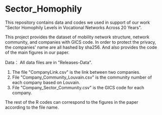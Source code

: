 # Sector_Homophily

This repository contains data and codes we used in support of our work "Sector Homophily Levels in Vocational Networks Across 20 Years".

This project provides the dataset of mobility network structure, network community, and companies with GICS code. In order to protect the privacy, the companies' name are all hashed by sha256. And also provides the code of the main figures in our paper.

Data：
All data files are in "Releases-Data". 
1. The file "CompanyLink.csv" is the link between two companies. 
2. File "Company_Community_Louvain.csv" is the community number of each company based on Louvain. 
3. File "Company_Sector_Community.csv" is the GICS code for each company.

The rest of the R codes can correspond to the figures in the paper according to the file name.
